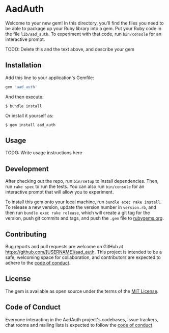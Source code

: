 # AadAuth

Welcome to your new gem! In this directory, you'll find the files you need to be able to package up your Ruby library into a gem. Put your Ruby code in the file `lib/aad_auth`. To experiment with that code, run `bin/console` for an interactive prompt.

TODO: Delete this and the text above, and describe your gem

## Installation

Add this line to your application's Gemfile:

```ruby
gem 'aad_auth'
```

And then execute:

    $ bundle install

Or install it yourself as:

    $ gem install aad_auth

## Usage

TODO: Write usage instructions here

## Development

After checking out the repo, run `bin/setup` to install dependencies. Then, run `rake spec` to run the tests. You can also run `bin/console` for an interactive prompt that will allow you to experiment.

To install this gem onto your local machine, run `bundle exec rake install`. To release a new version, update the version number in `version.rb`, and then run `bundle exec rake release`, which will create a git tag for the version, push git commits and tags, and push the `.gem` file to [rubygems.org](https://rubygems.org).

## Contributing

Bug reports and pull requests are welcome on GitHub at https://github.com/[USERNAME]/aad_auth. This project is intended to be a safe, welcoming space for collaboration, and contributors are expected to adhere to the [code of conduct](https://github.com/[USERNAME]/aad_auth/blob/master/CODE_OF_CONDUCT.md).


## License

The gem is available as open source under the terms of the [MIT License](https://opensource.org/licenses/MIT).

## Code of Conduct

Everyone interacting in the AadAuth project's codebases, issue trackers, chat rooms and mailing lists is expected to follow the [code of conduct](https://github.com/[USERNAME]/aad_auth/blob/master/CODE_OF_CONDUCT.md).
